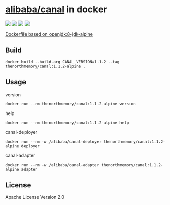 # [alibaba/canal](https://github.com/alibaba/canal) in docker

[![](https://img.shields.io/docker/automated/thenorthmemory/canal.svg)](https://hub.docker.com/r/thenorthmemory/canal)
[![](https://img.shields.io/docker/pulls/thenorthmemory/canal.svg)](https://hub.docker.com/r/thenorthmemory/canal)
[![](https://img.shields.io/github/last-commit/thenorthmemory/canal-docker.svg)](https://github.com/TheNorthMemory/canal-docker)
[![](https://img.shields.io/github/repo-size/thenorthmemory/canal-docker.svg)](https://github.com/TheNorthMemory/canal-docker)

[Dockerfile based on openjdk:8-jdk-alpine](https://github.com/TheNorthMemory/canal-docker/blob/master/Dockerfile)

## Build

`docker build --build-arg CANAL_VERSION=1.1.2 --tag thenorthmemory/canal:1.1.2-alpine .`

## Usage

version

`docker run --rm thenorthmemory/canal:1.1.2-alpine version`

help

`docker run --rm thenorthmemory/canal:1.1.2-alpine help`

canal-deployer

`docker run --rm -w /alibaba/canal-deployer thenorthmemory/canal:1.1.2-alpine deployer`

canal-adapter

`docker run --rm -w /alibaba/canal-adapter thenorthmemory/canal:1.1.2-alpine adapter`

## License

Apache License Version 2.0